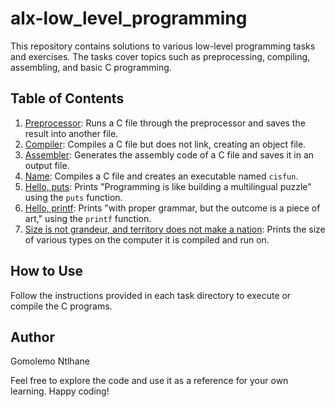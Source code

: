 # alx-low_level_programming

This repository contains solutions to various low-level programming tasks and exercises. The tasks cover topics such as preprocessing, compiling, assembling, and basic C programming.

## Table of Contents

1. [Preprocessor](/0-preprocessor): Runs a C file through the preprocessor and saves the result into another file.
2. [Compiler](./0x00-hello_world/1-compiler): Compiles a C file but does not link, creating an object file.
3. [Assembler](./0x00-hello_world/2-assembler): Generates the assembly code of a C file and saves it in an output file.
4. [Name](./0x00-hello_world/3-name): Compiles a C file and creates an executable named `cisfun`.
5. [Hello, puts](./0x00-hello_world/4-puts.c): Prints "Programming is like building a multilingual puzzle" using the `puts` function.
6. [Hello, printf](./0x00-hello_world/5-printf.c): Prints "with proper grammar, but the outcome is a piece of art," using the `printf` function.
7. [Size is not grandeur, and territory does not make a nation](./0x00-hello_world/6-size.c): Prints the size of various types on the computer it is compiled and run on.

## How to Use

Follow the instructions provided in each task directory to execute or compile the C programs.

## Author

Gomolemo Ntlhane

Feel free to explore the code and use it as a reference for your own learning. Happy coding!

